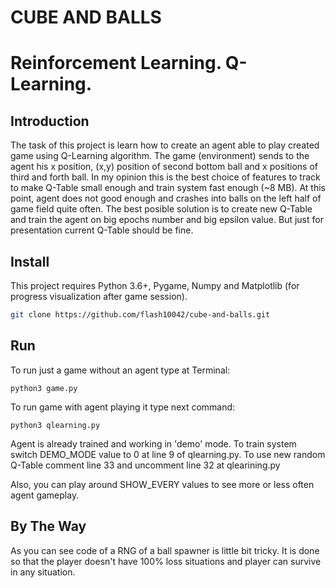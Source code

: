 # CUBE AND BALLS
# Reinforcement Learning. Q-Learning.

## Introduction
The task of this project is learn how to create an agent able to play created game using Q-Learning algorithm.
The game (environment) sends to the agent his x position, (x,y) position of second bottom ball and x positions of third and
forth ball. In my opinion this is the best choice of features to track to make Q-Table small enough and train system fast enough (~8 MB).
At this point, agent does not good enough and crashes into balls on the left half of game field quite often. The best posible
solution is to create new Q-Table and train the agent on big epochs number and big epsilon value. But just for presentation current Q-Table should be fine.



## Install
This project requires Python 3.6+, Pygame, Numpy and Matplotlib (for progress visualization after game session).

``` bash
git clone https://github.com/flash10042/cube-and-balls.git
```

## Run
To run just a game without an agent type at Terminal:
```
python3 game.py
```
To run game with agent playing it type next command:
```
python3 qlearning.py
```
Agent is already trained and working in 'demo' mode. To train system switch DEMO_MODE value to 0 at line 9 of qlearning.py.
To use new random Q-Table comment line 33 and uncomment line 32 at qlearining.py

Also, you can play around SHOW_EVERY values to see more or less often agent gameplay.

## By The Way
As you can see code of a RNG of a ball spawner is little bit tricky. It is done so that the player doesn't have 100% loss situations
and player can survive in any situation.
